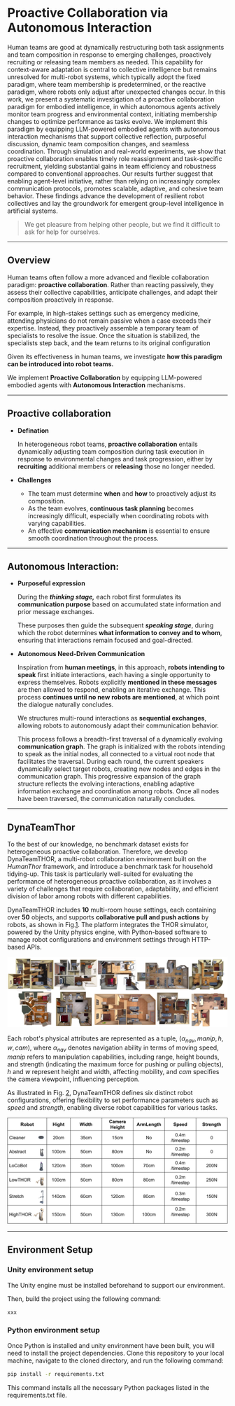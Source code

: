 # Proactive Collaboration via Autonomous Interaction

Human teams are good at dynamically restructuring both task assignments and team composition in response to emerging challenges, proactively recruiting or releasing team members as needed. This capability for context-aware adaptation is central to collective intelligence but remains unresolved for multi-robot systems, which typically adopt the fixed paradigm, where team membership is predetermined, or the reactive paradigm, where robots only adjust after unexpected changes occur. In this work, we present a systematic investigation of a proactive collaboration paradigm for embodied intelligence, in which autonomous agents actively monitor team progress and environmental context, initiating membership changes to optimize performance as tasks evolve. We implement this paradigm by equipping LLM-powered embodied agents with autonomous interaction mechanisms that support collective reflection, purposeful discussion, dynamic team composition changes, and seamless coordination. Through simulation and real-world experiments, we show that proactive collaboration enables timely role reassignment and task-specific recruitment, yielding substantial gains in team efficiency and robustness compared to conventional approaches. Our results further suggest that enabling agent-level initiative, rather than relying on increasingly complex communication protocols, promotes scalable, adaptive, and cohesive team behavior. These findings advance the development of resilient robot collectives and lay the groundwork for emergent group-level intelligence in artificial systems.

> We get pleasure from helping other people, but we find it difficult to ask for help for ourselves.

---



## Overview

Human teams often follow a more advanced and flexible collaboration paradigm: **proactive collaboration**. Rather than reacting passively, they assess their collective capabilities, anticipate challenges, and adapt their composition proactively in response. 

For example, in high-stakes settings such as emergency medicine, attending physicians do not remain passive when a case exceeds their expertise. Instead, they proactively assemble a temporary team of specialists to resolve the issue. Once the situation is stabilized, the specialists step back, and the team returns to its original configuration

Given its effectiveness in human teams, we investigate **how this paradigm can be introduced into robot teams.**

We implement **Proactive Collaboration**  by equipping LLM-powered embodied agents with **Autonomous Interaction** mechanisms.

----

 

## Proactive collaboration

- **Defination**

  In heterogeneous robot teams, **proactive collaboration** entails dynamically adjusting team composition during task execution in response to environmental changes and task progression, either by **recruiting** additional members or **releasing** those no longer
  needed. 

- **Challenges**

  - The team must determine **when** and **how** to proactively adjust its composition.
  - As the team evolves, **continuous task planning** becomes increasingly difficult, especially when coordinating robots with varying capabilities.
  - An effective **communication mechanism** is essential to ensure smooth coordination throughout the process.

---



## Autonomous Interaction:

- **Purposeful expression**

  During the ***thinking stage,*** each robot first formulates its **communication purpose** based on accumulated state information and prior message exchanges. 

  These purposes then guide the subsequent ***speaking stage***, during which the robot determines **what information to convey and to whom**, ensuring that interactions remain focused and
  goal-directed.

- **Autonomous Need-Driven Communication**

  Inspiration from **human meetings**, in this approach, **robots intending to speak** first initiate interactions, each having a single opportunity to express themselves. Robots explicitly **mentioned in these messages** are then allowed to respond, enabling an iterative exchange. This process **continues until no new robots are mentioned**, at which point the dialogue naturally concludes. 

  We structures multi-round interactions as **sequential exchanges**, allowing robots to autonomously adapt their communication behavior. 

  This process follows a breadth-first traversal of a dynamically evolving **communication graph**. The graph is initialized with the robots intending to speak as the initial nodes, all connected to a virtual root node that facilitates the traversal. During each round, the current speakers dynamically select target robots, creating new nodes and edges in the communication graph. This progressive expansion of the graph structure reflects the evolving interactions, enabling adaptive information exchange and coordination among robots. Once all nodes have been traversed, the communication naturally concludes.

---



## DynaTeamThor

To the best of our knowledge, no benchmark dataset exists for heterogeneous proactive collaboration. Therefore, we develop DynaTeamTHOR, a multi-robot collaboration environment built on the *HumanThor* framework, and introduce a benchmark task for household tidying-up. This task is particularly well-suited for evaluating the performance of heterogeneous proactive collaboration, as it involves a variety of challenges that require collaboration, adaptability, and efficient division of labor among robots with different capabilities.

DynaTeamTHOR includes **10** multi-room house settings, each containing over **50** objects, and supports **collaborative pull and push actions** by robots, as shown in Fig.[1](scene_thor). The platform integrates the THOR simulator, powered by the Unity physics engine, with Python-based software to manage robot configurations and environment settings through HTTP-based APIs. 

![scene_thor](./image/scene_thor.png)

Each robot's physical attributes are represented as a tuple, $(\alpha_{nav}, manip, h, w, cam)$, where $\alpha_{nav}$ denotes navigation ability in terms of moving speed, $manip$ refers to manipulation capabilities, including range, height bounds, and strength (indicating the maximum force for pushing or pulling objects), $h$ and $w$ represent height and width, affecting mobility, and $cam$ specifies the camera viewpoint, influencing perception. 

As illustrated in Fig. [2](robot_in_thor), DynaTeamTHOR defines six distinct robot configurations, offering flexibility to set performance parameters such as $speed$ and $strength$, enabling diverse robot capabilities for various tasks.

![robot_in_thor](./image/robot_in_thor.png)



---



## Environment Setup

### Unity environment setup

The Unity engine must be installed beforehand to support our environment.

Then, build the project using the following command:

```bash
xxx
```





### Python environment setup

Once Python is installed and unity environment have been built, you will need to install the project dependencies. Clone this repository to your local machine, navigate to the cloned directory, and run the following command:

```bash
pip install -r requirements.txt
```

This command installs all the necessary Python packages listed in the requirements.txt file.





